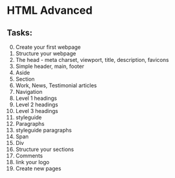 # HTML Advanced

## Tasks:

0. Create your first webpage
1. Structure your webpage
2. The head - meta charset, viewport, title, description, favicons
3. Simple header, main, footer
4. Aside
5. Section
6. Work, News, Testimonial articles
7. Navigation
8. Level 1 headings
9. Level 2 headings
10. Level 3 headings
11. styleguide
12. Paragraphs
13. styleguide paragraphs
14. Span
15. Div
16. Structure your sections
17. Comments
18. link your logo
19. Create new pages
